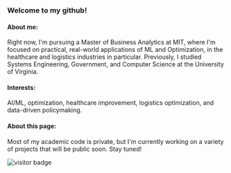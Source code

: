 ### Welcome to my github!

#### About me:
Right now, I'm pursuing a Master of Business Analytics at MIT, where I'm focused on practical, real-world applications of ML and Optimization, in the healthcare and logistics industries in particular.
Previously, I studied Systems Engineering, Government, and Computer Science at the University of Virginia. 

#### Interests:
AI/ML, optimization, healthcare improvement, logistics optimization, and data-driven policymaking.

#### About this page:
Most of my academic code is private, but I'm currently working on a variety of projects that will be public soon. Stay tuned!

<!--
**haydenratliff/haydenratliff** is a ✨ _special_ ✨ repository because its `README.md` (this file) appears on your GitHub profile.

Here are some ideas to get you started:

- 🔭 I’m currently working on ...
- 🌱 I’m currently learning ...
- 👯 I’m looking to collaborate on ...
- 🤔 I’m looking for help with ...
- 💬 Ask me about ...
- 📫 How to reach me: ...
- 😄 Pronouns: ...
- ⚡ Fun fact: ...
-->
<!--
## Languages and Tools
![Python](https://img.shields.io/badge/-Python-black?style=flat-square&logo=Python)
![SQL](https://img.shields.io/badge/-SQL)
![Cypher](https://img.shields.io/badge/-SQL)
![R](https://img.shields.io/badge/-R-black?style=flat-square&logo=R&logoColor=276DC3)
![Julia](https://img.shields.io/badge/-Julia-black.svg?logo=Julia&logoColor=9558B2)
![C++](https://custom-icon-badges.herokuapp.com/badge/C-03599C.svg?logo=c-in-hexagon&logoColor=white)
![Java](https://img.shields.io/badge/-Julia-black.svg?logo=Julia&logoColor=9558B2)
![GitHub](https://img.shields.io/badge/-GitHub-181717?style=flat-square&logo=github)
![Git](https://img.shields.io/badge/-Git-black?style=flat-square&logo=git)

## GitHub Stats
![Github Stats](https://github-readme-stats.vercel.app/api?username=haydenratliff&count_private=true&show_icons=true&include_all_commits=true)

![Top Languages](https://github-readme-stats.vercel.app/api/top-langs/?username=haydenratliff&hide=TeX,jupyter%20notebook&layout=compact)
-->
![visitor badge](https://visitor-badge.laobi.icu/badge?page_id=haydenratliff.haydenratliff)
